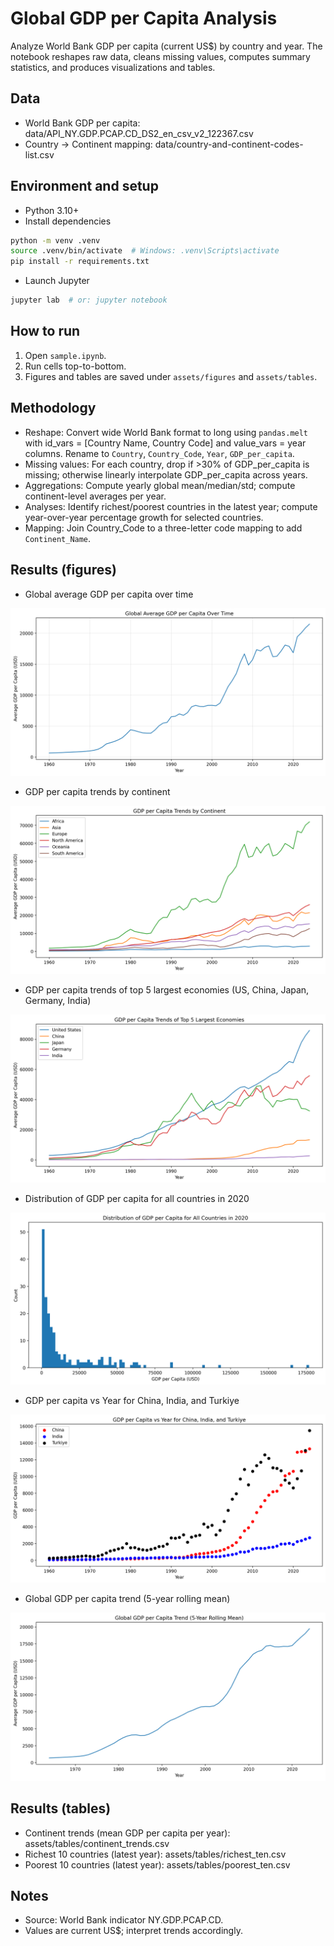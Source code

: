 # Global GDP per Capita Analysis

Analyze World Bank GDP per capita (current US$) by country and year. The notebook reshapes raw data, cleans missing
values, computes summary statistics, and produces visualizations and tables.

## Data

- World Bank GDP per capita: data/API_NY.GDP.PCAP.CD_DS2_en_csv_v2_122367.csv
- Country → Continent mapping: data/country-and-continent-codes-list.csv

## Environment and setup

- Python 3.10+
- Install dependencies

```bash
python -m venv .venv
source .venv/bin/activate  # Windows: .venv\Scripts\activate
pip install -r requirements.txt
```

- Launch Jupyter

```bash
jupyter lab  # or: jupyter notebook
```

## How to run

1) Open `sample.ipynb`.
2) Run cells top-to-bottom.
3) Figures and tables are saved under `assets/figures` and `assets/tables`.

## Methodology

- Reshape: Convert wide World Bank format to long using `pandas.melt` with id_vars = [Country Name, Country Code] and
  value_vars = year columns. Rename to `Country`, `Country_Code`, `Year`, `GDP_per_capita`.
- Missing values: For each country, drop if >30% of GDP_per_capita is missing; otherwise linearly interpolate
  GDP_per_capita across years.
- Aggregations: Compute yearly global mean/median/std; compute continent-level averages per year.
- Analyses: Identify richest/poorest countries in the latest year; compute year-over-year percentage growth for selected
  countries.
- Mapping: Join Country_Code to a three-letter code mapping to add `Continent_Name`.

## Results (figures)

- Global average GDP per capita over time

![Global average GDP per capita](assets/figures/global_gdp_per_year.png)

- GDP per capita trends by continent

![Continent trends](assets/figures/continent_trends.png)

- GDP per capita trends of top 5 largest economies (US, China, Japan, Germany, India)

![Top 5 economies](assets/figures/gdp_trends_of_top_5_largest_economies.png)

- Distribution of GDP per capita for all countries in 2020

![Histogram 2020](assets/figures/distribution_of_gdp_per_capita_for_all_countries_in_2020.png)

- GDP per capita vs Year for China, India, and Turkiye

![Scatter China/India/Turkiye](assets/figures/gdp_per_capita_vs_year_for_china_india_and_turkiye.png)

- Global GDP per capita trend (5-year rolling mean)

![5-year rolling mean](assets/figures/global_gdp_per_capita_trend_5_year_rolling_mean.png)

## Results (tables)

- Continent trends (mean GDP per capita per year): assets/tables/continent_trends.csv
- Richest 10 countries (latest year): assets/tables/richest_ten.csv
- Poorest 10 countries (latest year): assets/tables/poorest_ten.csv

## Notes

- Source: World Bank indicator NY.GDP.PCAP.CD.
- Values are current US$; interpret trends accordingly.
